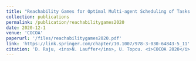 ```yaml
---
title: "Reachability Games for Optimal Multi-agent Scheduling of Tasks with Variable Durations"
collection: publications
permalink: /publication/reachabilitygames2020
date: 2020-12-1
venue: 'COCOA'
paperurl: '/files/reachabilitygames2020.pdf'
link: 'https://link.springer.com/chapter/10.1007/978-3-030-64843-5_11'
citation: 'D. Raju, <ins>N. Lauffer</ins>, U. Topcu. <i>COCOA 2020</i>.'
---
```

